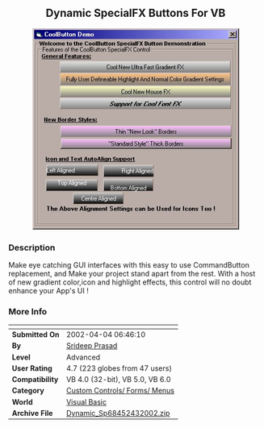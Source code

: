 ﻿<div align="center">

## Dynamic SpecialFX Buttons For VB

<img src="PIC2002431042539391.jpg">
</div>

### Description

Make eye catching GUI interfaces with this easy to use CommandButton replacement, and Make your project stand apart from the rest. With a host of new gradient color,icon and highlight effects, this control will no doubt enhance your App's UI !
 
### More Info
 


<span>             |<span>
---                |---
**Submitted On**   |2002-04-04 06:46:10
**By**             |[Srideep Prasad](https://github.com/Planet-Source-Code/PSCIndex/blob/master/ByAuthor/srideep-prasad.md)
**Level**          |Advanced
**User Rating**    |4.7 (223 globes from 47 users)
**Compatibility**  |VB 4\.0 \(32\-bit\), VB 5\.0, VB 6\.0
**Category**       |[Custom Controls/ Forms/  Menus](https://github.com/Planet-Source-Code/PSCIndex/blob/master/ByCategory/custom-controls-forms-menus__1-4.md)
**World**          |[Visual Basic](https://github.com/Planet-Source-Code/PSCIndex/blob/master/ByWorld/visual-basic.md)
**Archive File**   |[Dynamic\_Sp68452432002\.zip](https://github.com/Planet-Source-Code/srideep-prasad-dynamic-specialfx-buttons-for-vb__1-33388/archive/master.zip)








